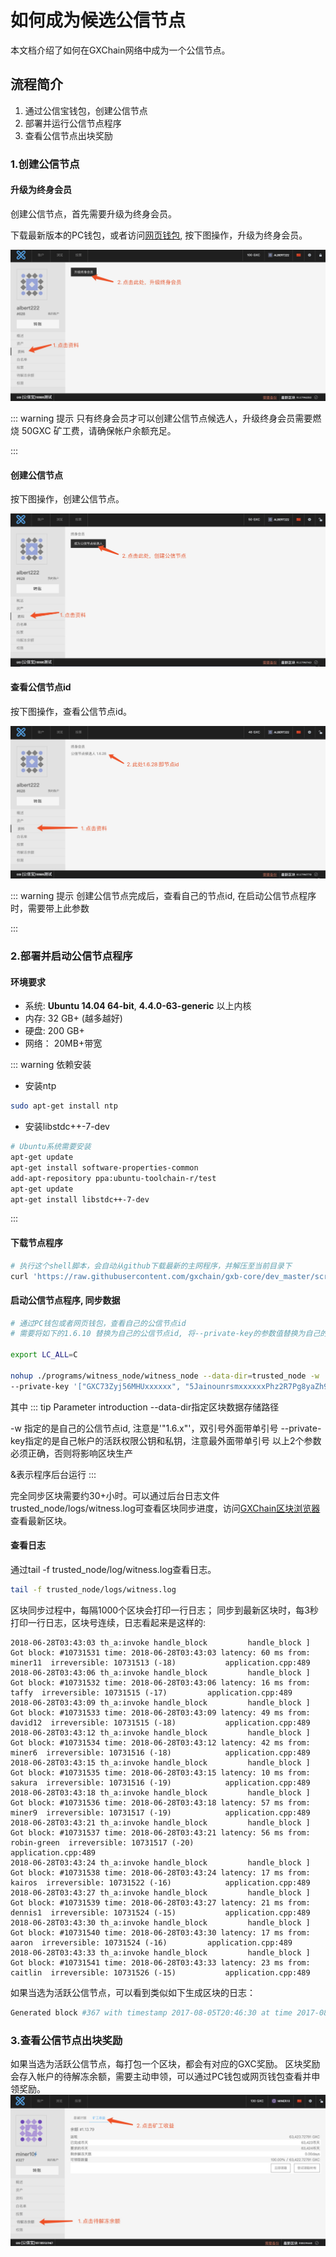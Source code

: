 # 如何成为候选公信节点

本文档介绍了如何在GXChain网络中成为一个公信节点。

## 流程简介

1. 通过公信宝钱包，创建公信节点
2. 部署并运行公信节点程序
3. 查看公信节点出块奖励

### 1.创建公信节点

#### 升级为终身会员
创建公信节点，首先需要升级为终身会员。

下载最新版本的PC钱包，或者访问[网页钱包](https://wallet.gxb.io), 按下图操作，升级为终身会员。

![](./assets/witness/lifetime.jpeg)

::: warning 提示
只有终身会员才可以创建公信节点候选人，升级终身会员需要燃烧 50GXC 矿工费，请确保帐户余额充足。

:::

#### 创建公信节点
按下图操作，创建公信节点。

![](./assets/witness/trustnode.jpg)

#### 查看公信节点id
按下图操作，查看公信节点id。

![](./assets/witness/witnessid.jpeg)

::: warning 提示
创建公信节点完成后，查看自己的节点id, 在启动公信节点程序时，需要带上此参数

:::

### 2.部署并启动公信节点程序
#### 环境要求

- 系统: **Ubuntu 14.04 64-bit**, **4.4.0-63-generic** 以上内核
- 内存: 32 GB+  (越多越好)
- 硬盘: 200 GB+
- 网络： 20MB+带宽

::: warning 依赖安装

* 安装ntp
``` bash
sudo apt-get install ntp
```

* 安装libstdc++-7-dev
```bash
# Ubuntu系统需要安装
apt-get update
apt-get install software-properties-common
add-apt-repository ppa:ubuntu-toolchain-r/test
apt-get update
apt-get install libstdc++-7-dev
```

:::


#### 下载节点程序
```bash
# 执行这个shell脚本，会自动从github下载最新的主网程序，并解压至当前目录下
curl 'https://raw.githubusercontent.com/gxchain/gxb-core/dev_master/script/gxchain_install.sh' | bash
```

#### 启动公信节点程序, 同步数据

```bash
# 通过PC钱包或者网页钱包，查看自己的公信节点id
# 需要将如下的1.6.10 替换为自己的公信节点id, 将--private-key的参数值替换为自己的公信节点帐户的公私钥, 用于签署区块

export LC_ALL=C

nohup ./programs/witness_node/witness_node --data-dir=trusted_node -w '"1.6.10"' \
--private-key '["GXC73Zyj56MHUxxxxxx", "5JainounrsmxxxxxxPhz2R7Pg8yaZh9Ks"]' 1>nohup.out 2>&1 &
```

其中
::: tip Parameter introduction
--data-dir指定区块数据存储路径

-w 指定的是自己的公信节点id, 注意是'"1.6.x"'，双引号外面带单引号
--private-key指定的是自己帐户的活跃权限公钥和私钥，注意最外面带单引号
以上2个参数必须正确，否则将影响区块生产

&表示程序后台运行
:::

完全同步区块需要约30+小时。可以通过后台日志文件trusted_node/logs/witness.log可查看区块同步进度，访问[GXChain区块浏览器](https://block.gxb.io/)查看最新区块。

#### 查看日志

通过tail -f trusted_node/log/witness.log查看日志。
```bash
tail -f trusted_node/logs/witness.log
```
区块同步过程中，每隔1000个区块会打印一行日志； 同步到最新区块时，每3秒打印一行日志，区块号连续，日志看起来是这样的:
```
2018-06-28T03:43:03 th_a:invoke handle_block         handle_block ] Got block: #10731531 time: 2018-06-28T03:43:03 latency: 60 ms from: miner11  irreversible: 10731513 (-18)			application.cpp:489
2018-06-28T03:43:06 th_a:invoke handle_block         handle_block ] Got block: #10731532 time: 2018-06-28T03:43:06 latency: 16 ms from: taffy  irreversible: 10731515 (-17)			application.cpp:489
2018-06-28T03:43:09 th_a:invoke handle_block         handle_block ] Got block: #10731533 time: 2018-06-28T03:43:09 latency: 49 ms from: david12  irreversible: 10731515 (-18)			application.cpp:489
2018-06-28T03:43:12 th_a:invoke handle_block         handle_block ] Got block: #10731534 time: 2018-06-28T03:43:12 latency: 42 ms from: miner6  irreversible: 10731516 (-18)			application.cpp:489
2018-06-28T03:43:15 th_a:invoke handle_block         handle_block ] Got block: #10731535 time: 2018-06-28T03:43:15 latency: 10 ms from: sakura  irreversible: 10731516 (-19)			application.cpp:489
2018-06-28T03:43:18 th_a:invoke handle_block         handle_block ] Got block: #10731536 time: 2018-06-28T03:43:18 latency: 57 ms from: miner9  irreversible: 10731517 (-19)			application.cpp:489
2018-06-28T03:43:21 th_a:invoke handle_block         handle_block ] Got block: #10731537 time: 2018-06-28T03:43:21 latency: 56 ms from: robin-green  irreversible: 10731517 (-20)			application.cpp:489
2018-06-28T03:43:24 th_a:invoke handle_block         handle_block ] Got block: #10731538 time: 2018-06-28T03:43:24 latency: 17 ms from: kairos  irreversible: 10731522 (-16)			application.cpp:489
2018-06-28T03:43:27 th_a:invoke handle_block         handle_block ] Got block: #10731539 time: 2018-06-28T03:43:27 latency: 21 ms from: dennis1  irreversible: 10731524 (-15)			application.cpp:489
2018-06-28T03:43:30 th_a:invoke handle_block         handle_block ] Got block: #10731540 time: 2018-06-28T03:43:30 latency: 17 ms from: aaron  irreversible: 10731524 (-16)			application.cpp:489
2018-06-28T03:43:33 th_a:invoke handle_block         handle_block ] Got block: #10731541 time: 2018-06-28T03:43:33 latency: 23 ms from: caitlin  irreversible: 10731526 (-15)			application.cpp:489
```

如果当选为活跃公信节点，可以看到类似如下生成区块的日志：

```bash
Generated block #367 with timestamp 2017-08-05T20:46:30 at time 2017-08-05T20:46:30
```

### 3.查看公信节点出块奖励
如果当选为活跃公信节点，每打包一个区块，都会有对应的GXC奖励。 区块奖励会存入帐户的待解冻余额，需要主动申领，可以通过PC钱包或网页钱包查看并申领奖励。
![](./assets/witness/witness_bonus.jpg)

